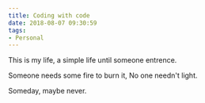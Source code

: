 ```yaml
---
title: Coding with code
date: 2018-08-07 09:30:59
tags: 
- Personal
---
```


This is my life, a simple life until someone  entrence.  

Someone needs some fire to burn it, No one needn't light.

Someday, maybe never.
